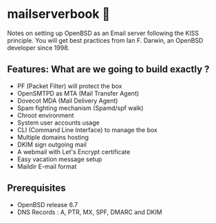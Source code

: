# mailserverbook 📕
Notes on setting up OpenBSD as an Email server following the KISS principle.
You will get best practices from Ian F. Darwin, an OpenBSD developer since 1998.

## Features: What are we going to build exactly ?

- PF (Packet Filter) will protect the box
- OpenSMTPD as MTA (Mail Transfer Agent)
- Dovecot MDA (Mail Delivery Agent)
- Spam fighting mechanism (Spamd/spf walk)
- Chroot environment
- System user accounts usage
- CLI (Command Line Interface) to manage the box
- Multiple domains hosting
- DKIM sign outgoing mail
- A webmail with Let's Encrypt certificate
- Easy vacation message setup
- Maildir E-mail format

## Prerequisites

- OpenBSD release 6.7
- DNS Records : A, PTR, MX, SPF, DMARC and DKIM
